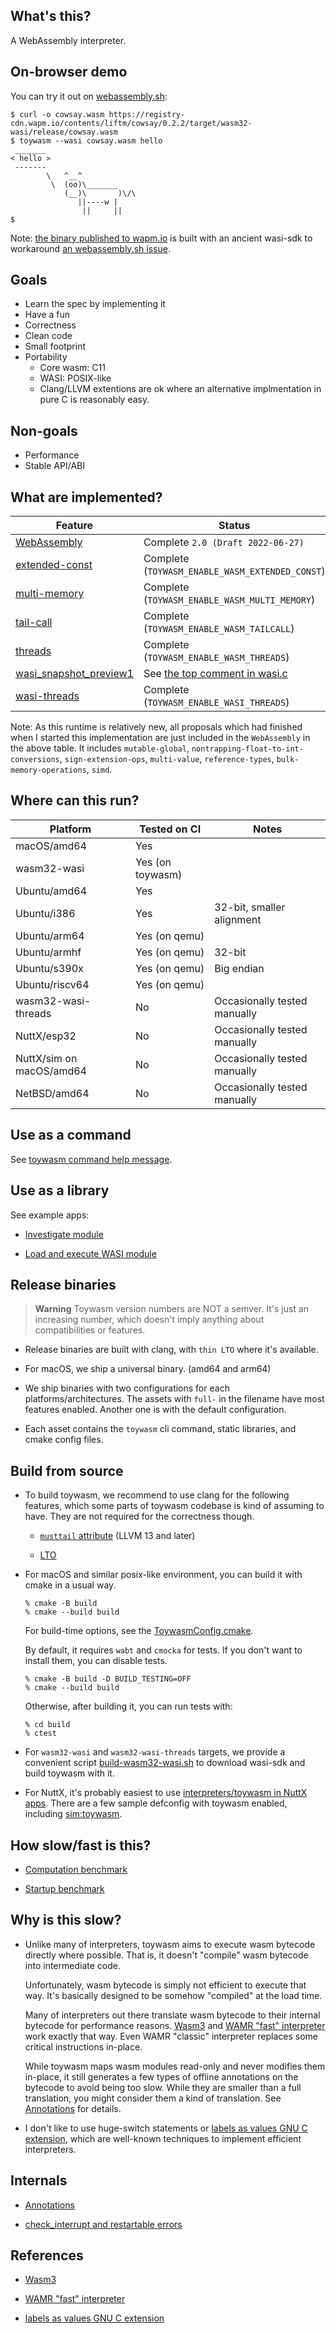 ## What's this?

A WebAssembly interpreter.

## On-browser demo

You can try it out on [webassembly.sh](https://webassembly.sh/?run-command=toywasm):

```shell
$ curl -o cowsay.wasm https://registry-cdn.wapm.io/contents/liftm/cowsay/0.2.2/target/wasm32-wasi/release/cowsay.wasm
$ toywasm --wasi cowsay.wasm hello
 _______
< hello >
 -------
        \   ^__^
         \  (oo)\_______
            (__)\       )\/\
               ||----w |
                ||     ||
$
```

Note: [the binary published to wapm.io](https://wapm.io/yamt/toywasm)
is built with an ancient wasi-sdk to workaround
[an webassembly.sh issue](https://github.com/wasmerio/webassembly.sh/issues/105).

## Goals

* Learn the spec by implementing it
* Have a fun
* Correctness
* Clean code
* Small footprint
* Portability
  * Core wasm: C11
  * WASI: POSIX-like
  * Clang/LLVM extentions are ok where an alternative implmentation
    in pure C is reasonably easy.

## Non-goals

* Performance
* Stable API/ABI

## What are implemented?

|Feature                 |Status                                            |
| ---------------------- | ------------------------------------------------ |
|[WebAssembly]           |Complete `2.0 (Draft 2022-06-27)`                 |
|[extended-const]        |Complete (`TOYWASM_ENABLE_WASM_EXTENDED_CONST`)   |
|[multi-memory]          |Complete (`TOYWASM_ENABLE_WASM_MULTI_MEMORY`)     |
|[tail-call]             |Complete (`TOYWASM_ENABLE_WASM_TAILCALL`)         |
|[threads]               |Complete (`TOYWASM_ENABLE_WASM_THREADS`)          |
|[wasi_snapshot_preview1]|See [the top comment in wasi.c]                   |
|[wasi-threads]          |Complete (`TOYWASM_ENABLE_WASI_THREADS`)          |

Note: As this runtime is relatively new, all proposals which had finished
when I started this implementation are just included in the `WebAssembly`
in the above table.
It includes
`mutable-global`,
`nontrapping-float-to-int-conversions`,
`sign-extension-ops`,
`multi-value`,
`reference-types`,
`bulk-memory-operations`,
`simd`.

[WebAssembly]: https://github.com/WebAssembly/spec
[extended-const]: https://github.com/WebAssembly/extended-const
[multi-memory]: https://github.com/WebAssembly/multi-memory
[tail-call]: https://github.com/WebAssembly/tail-call
[threads]: https://github.com/WebAssembly/threads
[wasi_snapshot_preview1]: https://github.com/WebAssembly/wasi
[wasi-threads]: https://github.com/WebAssembly/wasi-threads
[the top comment in wasi.c]: libwasi/wasi.c

## Where can this run?

|Platform                |Tested on CI     |Notes                        |
| ---------------------- | --------------- | --------------------------- |
|macOS/amd64             |Yes              |                             |
|wasm32-wasi             |Yes (on toywasm) |                             |
|Ubuntu/amd64            |Yes              |                             |
|Ubuntu/i386             |Yes              |32-bit, smaller alignment    |
|Ubuntu/arm64            |Yes (on qemu)    |                             |
|Ubuntu/armhf            |Yes (on qemu)    |32-bit                       |
|Ubuntu/s390x            |Yes (on qemu)    |Big endian                   |
|Ubuntu/riscv64          |Yes (on qemu)    |                             |
|wasm32-wasi-threads     |No               |Occasionally tested manually |
|NuttX/esp32             |No               |Occasionally tested manually |
|NuttX/sim on macOS/amd64|No               |Occasionally tested manually |
|NetBSD/amd64            |No               |Occasionally tested manually |

## Use as a command

See [toywasm command help message](https://webassembly.sh/?run-command=toywasm).

## Use as a library

See example apps:

* [Investigate module](./examples/app/app.c)

* [Load and execute WASI module](./examples/runwasi/runwasi.c)

## Release binaries

> **Warning**
> Toywasm version numbers are NOT a semver.
> It's just an increasing number, which doesn't imply anything
> about compatibilities or features.

* Release binaries are built with clang, with `thin LTO` where it's
  available.

* For macOS, we ship a universal binary. (amd64 and arm64)

* We ship binaries with two configurations for each platforms/architectures.
  The assets with `full-` in the filename have most features enabled.
  Another one is with the default configuration.

* Each asset contains the `toywasm` cli command, static libraries,
  and cmake config files.

## Build from source

* To build toywasm, we recommend to use clang for the following features,
  which some parts of toywasm codebase is kind of assuming to have.
  They are not required for the correctness though.

  * [`musttail` attribute] (LLVM 13 and later)

  * [LTO]

* For macOS and similar posix-like environment, you can build it with
  cmake in a usual way.

  ```
  % cmake -B build
  % cmake --build build
  ```

  For build-time options, see the [ToywasmConfig.cmake].

  By default, it requires `wabt` and `cmocka` for tests. If you don't
  want to install them, you can disable tests.

  ```
  % cmake -B build -D BUILD_TESTING=OFF
  % cmake --build build
  ```

  Otherwise, after building it, you can run tests with:

  ```
  % cd build
  % ctest
  ```

* For `wasm32-wasi` and `wasm32-wasi-threads` targets, we provide
  a convenient script [build-wasm32-wasi.sh] to download wasi-sdk and
  build toywasm with it.

* For NuttX, it's probably easiest to use [interpreters/toywasm in NuttX apps].
  There are a few sample defconfig with toywasm enabled, including [sim:toywasm].

## How slow/fast is this?

* [Computation benchmark](./benchmark/ffmpeg.md)

* [Startup benchmark](./benchmark/startup.md)

## Why is this slow?

* Unlike many of interpreters, toywasm aims to execute wasm bytecode
  directly where possible. That is, it doesn't "compile" wasm bytecode
  into intermediate code.

  Unfortunately, wasm bytecode is simply not efficient to execute
  that way. It's basically designed to be somehow "compiled" at the
  load time.

  Many of interpreters out there translate wasm bytecode to their internal
  bytecode for performance reasons. [Wasm3] and [WAMR "fast" interpreter]
  work exactly that way. Even WAMR "classic" interpreter replaces
  some critical instructions in-place.

  While toywasm maps wasm modules read-only and never modifies them in-place,
  it still generates a few types of offline annotations on the bytecode
  to avoid being too slow. While they are smaller than a full translation,
  you might consider them a kind of translation. See [Annotations] for details.

* I don't like to use huge-switch statements or
  [labels as values GNU C extension], which are well-known techniques to
  implement efficient interpreters.

## Internals

* [Annotations]

* [check_interrupt and restartable errors](./doc/check_interrupt.md)

## References

* [Wasm3]

* [WAMR "fast" interpreter]

* [labels as values GNU C extension]

[Wasm3]: https://github.com/wasm3/wasm3/blob/main/docs/Interpreter.md

[WAMR "fast" interpreter]: https://www.intel.com/content/www/us/en/developer/articles/technical/webassembly-interpreter-design-wasm-micro-runtime.html

[labels as values GNU C extension]: https://gcc.gnu.org/onlinedocs/gcc/Labels-as-Values.html

[Annotations]: ./doc/annotations.md

[build-wasm32-wasi.sh]: ./build-wasm32-wasi.sh

[ToywasmConfig.cmake]: ./cmake/ToywasmConfig.cmake

[`musttail` attribute]: https://clang.llvm.org/docs/AttributeReference.html#musttail

[LTO]: https://www.llvm.org/docs/LinkTimeOptimization.html

[interpreters/toywasm in NuttX apps]: https://github.com/apache/nuttx-apps/blob/master/interpreters/toywasm/Kconfig

[sim:toywasm]: https://nuttx.apache.org/docs/latest/platforms/sim/sim/boards/sim/index.html#toywasm
